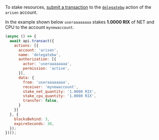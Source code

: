 To stake resources, [submit a transaction](01_how-to-submit-a-transaction.md) to the [`delegatebw`](https://github.com/ARISENIO/arisen.contracts/blob/52fbd4ac7e6c38c558302c48d00469a4bed35f7c/contracts/arisen.system/include/arisen.system/arisen.system.hpp#L692) action of the `arisen` account.

In the example shown below `useraaaaaaaa` stakes **1.0000 RIX** of NET and CPU to the account `mynewaccount`.
```javascript
(async () => {
  await api.transact({
    actions: [{
      account: 'arisen',
      name: 'delegatebw',
      authorization: [{
        actor: 'useraaaaaaaa',
        permission: 'active',
      }],
      data: {
        from: 'useraaaaaaaa',
        receiver: 'mynewaccount',
        stake_net_quantity: '1.0000 RIX',
        stake_cpu_quantity: '1.0000 RIX',
        transfer: false,
      }
    }]
  }, {
    blocksBehind: 3,
    expireSeconds: 30,
  });
})();
```